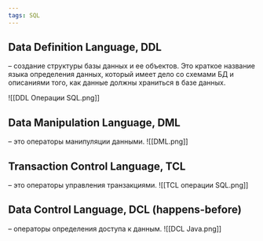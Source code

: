 ```yaml
---
tags: SQL
--- 
```

## Data Definition Language, DDL
– создание структуры базы данных и ее объектов.
Это краткое название языка определения данных, который имеет дело со схемами БД и описаниями того, как данные должны храниться в базе данных.

![[DDL Операции SQL.png]]

## Data Manipulation Language, DML 
– это операторы манипуляции данными.
![[DML.png]]

## Transaction Control Language, TCL 
– это операторы управления транзакциями.
![[TCL операции SQL.png]]
## Data Control Language, DCL (happens-before)
– операторы определения доступа к данным.
![[DCL Java.png]]
